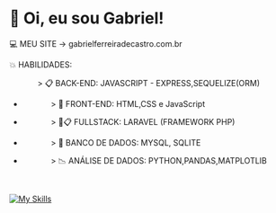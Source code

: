# 👋 Oi, eu sou Gabriel!

:computer: MEU SITE -> gabrielferreiradecastro.com.br

:boom: HABILIDADES: <p style="margin-left:50px;">> 📋 BACK-END: JAVASCRIPT - EXPRESS,SEQUELIZE(ORM)</p>
- <p style="margin-left:50px;">> 🎨 FRONT-END: HTML,CSS e JavaScript</p>
- <p style="margin-left:50px;">> 🎨📋 FULLSTACK: LARAVEL (FRAMEWORK PHP)</p>
- <p style="margin-left:50px;">> 🎲 BANCO DE DADOS: MYSQL, SQLITE</p>
- <p style="margin-left:50px;">> 📉 ANÁLISE DE DADOS: PYTHON,PANDAS,MATPLOTLIB</p>

<br>

[![My Skills](https://skillicons.dev/icons?i=js,express,html,laravel,mysql,php,css,cpp,git	)](https://skillicons.dev)
